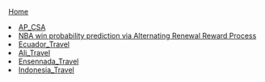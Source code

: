 [Home](https://bison2001.github.io/)
<li><a href="/AP_CSA">AP_CSA</a></li>
<li><a href="/nba.pdf">NBA win probability prediction via Alternating Renewal Reward Process</a></li>
<li><a href="/Ecuador_Travel">Ecuador_Travel</a></li>
<li><a href="https://bison2001.github.io/ali_travel/">Ali_Travel</a></li>
<li><a href="/MISCELLANEOUS/Ensennada2.pdf">Ensennada_Travel</a></li>
<li><a href="/MISCELLANEOUS/indonesia_travel.pdf">Indonesia_Travel</a></li>
